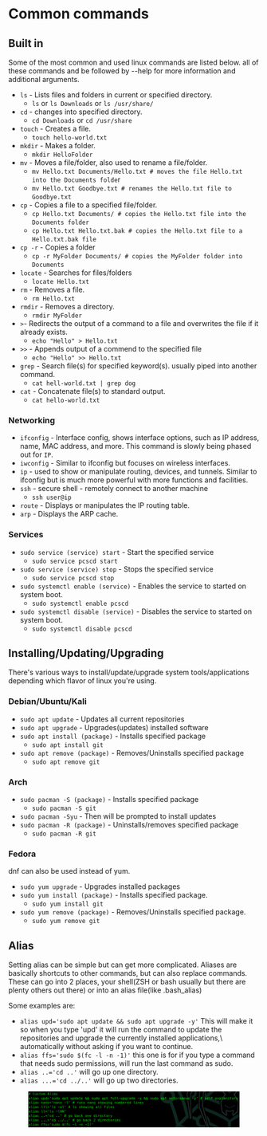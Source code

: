 # Common commands

## Built in

Some of the most common and used linux commands are listed below. all of these commands and be followed by --help for more information and additional arguments.

* `ls` - Lists files and folders in current or specified directory.
  * `ls` or `ls Downloads` or `ls /usr/share/`
* `cd` - changes into specified directory.
  * `cd Downloads` or `cd /usr/share`
* `touch` - Creates a file.
  * `touch hello-world.txt`
* `mkdir` - Makes a folder.
  * `mkdir HelloFolder`
* `mv` - Moves a file/folder, also used to rename a file/folder.
  * `mv Hello.txt Documents/Hello.txt # moves the file Hello.txt into the Documents folde`r
  * `mv Hello.txt Goodbye.txt # renames the Hello.txt file to Goodbye.txt`
* `cp` - Copies a file to a specified file/folder.
  * `cp Hello.txt Documents/ # copies the Hello.txt file into the Documents folder`
  * `cp Hello.txt Hello.txt.bak # copies the Hello.txt file to a Hello.txt.bak file`
* `cp -r` - Copies a folder
  * `cp -r MyFolder Documents/ # copies the MyFolder folder into Documents`
* `locate` - Searches for files/folders
  * `locate Hello.txt`
* `rm` - Removes a file.
  * `rm Hello.txt`
* `rmdir` - Removes a directory.
  * `rmdir MyFolder`
* `>`- Redirects the output of a command to a file and overwrites the file if it already exists.
  * `echo "Hello" > Hello.txt`
* `>>` - Appends output of a commend to the specified file
  * `echo "Hello" >> Hello.txt`
* `grep` - Search file(s) for specified keyword(s). usually piped into another command.
  * `cat hell-world.txt | grep dog`
* `cat` - Concatenate file(s) to standard output.
  * `cat hello-world.txt`

### Networking

* `ifconfig` - Interface config, shows interface options, such as IP address, name, MAC address, and more. This command is slowly being phased out for `IP`.
* `iwconfig` - Similar to ifconfig but focuses on wireless interfaces.
* `ip` - used to show or manipulate routing, devices, and tunnels. Similar to ifconfig but is much more powerful with more functions and facilities.
* `ssh` - secure shell - remotely connect to another machine
  * `ssh user@ip`
* `route` - Displays or manipulates the IP routing table.
* `arp` - Displays the ARP cache.

### Services

* `sudo service (service) start` - Start the specified service
  * `sudo service pcscd start`
* `sudo service (service) stop` - Stops the specified service
  * `sudo service pcscd stop`
* `sudo systemctl enable (service)` - Enables the service to started on system boot.
  * `sudo systemctl enable pcscd`
* `sudo systemctl disable (service)` - Disables the service to started on system boot.
  * `sudo systemctl disable pcscd`

## Installing/Updating/Upgrading

There's various ways to install/update/upgrade system tools/applications depending which flavor of linux you're using.

### Debian/Ubuntu/Kali

* `sudo apt update` - Updates all current repositories
* `sudo apt upgrade` - Upgrades(updates) installed software
* `sudo apt install (package)` - Installs specified package
  * `sudo apt install git`
* `sudo apt remove (package)` - Removes/Uninstalls specified package
  * `sudo apt remove git`

### Arch

* `sudo pacman -S (package)` - Installs specified package
  * `sudo pacman -S git`
* `sudo pacman -Syu` - Then will be prompted to install updates
* `sudo pacman -R (package)` - Uninstalls/removes specified package
  * `sudo pacman -R git`

### Fedora

dnf can also be used instead of yum.

* `sudo yum upgrade` - Upgrades installed packages
* `sudo yum install (package)` - Installs specified package.
  * `sudo yum install git`
* `sudo yum remove (package)` - Removes/Uninstalls specified package.
  * `sudo yum remove git`

## Alias

Setting alias can be simple but can get more complicated. Aliases are basically shortcuts to other commands, but can also replace commands. These can go into 2 places, your shell(ZSH or bash usually but there are plenty others out there) or into an alias file(like .bash\_alias)

Some examples are:

* `alias upd='sudo apt update && sudo apt upgrade -y'` This will make it so when you type 'upd' it will run the command to update the repositories and upgrade the currently installed applications,\ automatically without asking if you want to continue.
* `alias ffs='sudo $(fc -l -n -1)'` this one is for if you type a command that needs sudo permissions, will run the last command as sudo.
* `alias ..='cd ..'` will go up one directory.
* `alias ...='cd ../..'` will go up two directories.

<figure><img src="../../.gitbook/assets/image (1) (6).png" alt=""><figcaption></figcaption></figure>

